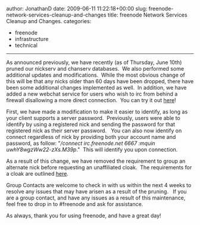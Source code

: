 author: JonathanD
date: 2009-06-11 11:22:18+00:00
slug: freenode-network-services-cleanup-and-changes
title: freenode Network Services Cleanup and Changes.
categories:
- freenode
- infrastructure
- technical
---

As announced previously, we have recently (as of Thursday, June 10th) pruned our nickserv and chanserv databases.  We also performed some additional updates and modifications.  While the most obvious change of this will be that any nicks older than 60 days have been dropped, there have been some additional changes implemented as well.  In addition, we have added a new webchat service for users who wish to irc from behind a firewall disallowing a more direct connection.  You can try it out [here](http://webchat.freenode.net/)!



First, we have made a modification to make it easier to identify, as long as your client supports a server password.  Previously, users were able to identify by using a registered nick and sending the password for that registered nick as their server password.   You can also now identify on connect regardless of nick by providing both your account name and password, as follow: "_/connect irc.freenode.net 6667 :mquin uwhY8wgzWw22-zXs.M39p_."  This will identify you upon connection.



As a result of this change, we have removed the requirement to group an alternate nick before requesting an unaffiliated cloak.  The requirements for a cloak are outlined [here](http://freenode.net/faq.shtml#nicksetup).



Group Contacts are welcome to check in with us within the next 4 weeks to resolve any issues that may have arisen as a result of the pruning.   If you are a group contact, and have any issues as a result of this maintenance, feel free to drop in to #freenode and ask for assistance.



As always, thank you for using freenode, and have a great day!
